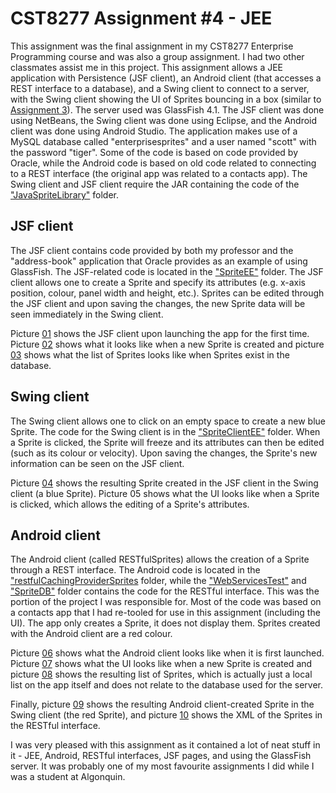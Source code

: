 # CST8277 Assignment #4 - JEE
This assignment was the final assignment in my CST8277 Enterprise Programming course and was also a group assignment. I had two other classmates assist me in this project. This assignment allows a JEE application with Persistence (JSF client), an Android client (that accesses a REST interface to a database), and a Swing client to connect to a server, with the Swing client showing the UI of Sprites bouncing in a box (similar to <a href="https://github.com/richard1990/CST8277-Assignment3">Assignment 3</a>). The server used was GlassFish 4.1. The JSF client was done using NetBeans, the Swing client was done using Eclipse, and the Android client was done using Android Studio. The application makes use of a MySQL database called "enterprisesprites" and a user named "scott" with the password "tiger". Some of the code is based on code provided by Oracle, while the Android code is based on old code related to connecting to a REST interface (the original app was related to a contacts app). The Swing client and JSF client require the JAR containing the code of the <a href="https://github.com/richard1990/CST8277-Assignment4/tree/master/JavaSpriteLibrary">"JavaSpriteLibrary"</a> folder.

<h2>JSF client</h2>
The JSF client contains code provided by both my professor and the "address-book" application that Oracle provides as an example of using GlassFish. The JSF-related code is located in the <a href="https://github.com/richard1990/CST8277-Assignment4/tree/master/SpriteEE">"SpriteEE"</a> folder. The JSF client allows one to create a Sprite and specify its attributes (e.g. x-axis position, colour, panel width and height, etc.). Sprites can be edited through the JSF client and upon saving the changes, the new Sprite data will be seen immediately in the Swing client.

Picture <a href="https://github.com/richard1990/CST8277-Assignment4/blob/master/1.png">01</a> shows the JSF client upon launching the app for the first time. Picture <a href="https://github.com/richard1990/CST8277-Assignment4/blob/master/2.png">02</a> shows what it looks like when a new Sprite is created and picture <a href="https://github.com/richard1990/CST8277-Assignment4/blob/master/3.png">03</a> shows what the list of Sprites looks like when Sprites exist in the database.

<h2>Swing client</h2>
The Swing client allows one to click on an empty space to create a new blue Sprite. The code for the Swing client is in the <a href="https://github.com/richard1990/CST8277-Assignment4/tree/master/SpriteClientEE">"SpriteClientEE"</a> folder. When a Sprite is clicked, the Sprite will freeze and its attributes can then be edited (such as its colour or velocity). Upon saving the changes, the Sprite's new information can be seen on the JSF client.

Picture <a href="https://github.com/richard1990/CST8277-Assignment4/blob/master/4.png">04</a> shows the resulting Sprite created in the JSF client in the Swing client (a blue Sprite). Picture <a herf="https://github.com/richard1990/CST8277-Assignment4/blob/master/5.png">05</a> shows what the UI looks like when a Sprite is clicked, which allows the editing of a Sprite's attributes.

<h2>Android client</h2>
The Android client (called RESTfulSprites) allows the creation of a Sprite through a REST interface. The Android code is located in the <a href="https://github.com/richard1990/CST8277-Assignment4/tree/master/restfulCachingProviderSprites">"restfulCachingProviderSprites</a> folder, while the <a href="https://github.com/richard1990/CST8277-Assignment4/tree/master/WebServicesTest">"WebServicesTest"</a> and <a href="https://github.com/richard1990/CST8277-Assignment4/tree/master/SpriteDB">"SpriteDB"</a> folder contains the code for the RESTful interface. This was the portion of the project I was responsible for. Most of the code was based on a contacts app that I had re-tooled for use in this assignment (including the UI). The app only creates a Sprite, it does not display them. Sprites created with the Android client are a red colour.

Picture <a href="https://github.com/richard1990/CST8277-Assignment4/blob/master/6.png">06</a> shows what the Android client looks like when it is first launched. Picture <a href="https://github.com/richard1990/CST8277-Assignment4/blob/master/7.png">07</a> shows what the UI looks like when a new Sprite is created and picture <a href="https://github.com/richard1990/CST8277-Assignment4/blob/master/8.png">08</a> shows the resulting list of Sprites, which is actually just a local list on the app itself and does not relate to the database used for the server.

Finally, picture <a href="https://github.com/richard1990/CST8277-Assignment4/blob/master/9.png">09</a> shows the resulting Android client-created Sprite in the Swing client (the red Sprite), and picture <a href="https://github.com/richard1990/CST8277-Assignment4/blob/master/10.png">10</a> shows the XML of the Sprites in the RESTful interface.

I was very pleased with this assignment as it contained a lot of neat stuff in it - JEE, Android, RESTful interfaces, JSF pages, and using the GlassFish server. It was probably one of my most favourite assignments I did while I was a student at Algonquin.
